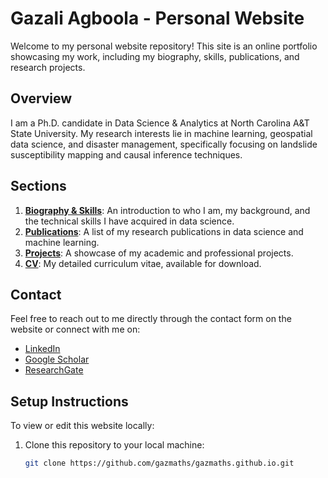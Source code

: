 # Gazali Agboola - Personal Website

Welcome to my personal website repository! This site is an online portfolio showcasing my work, including my biography, skills, publications, and research projects.

## Overview

I am a Ph.D. candidate in Data Science & Analytics at North Carolina A&T State University. My research interests lie in machine learning, geospatial data science, and disaster management, specifically focusing on landslide susceptibility mapping and causal inference techniques.

## Sections

1. **[Biography & Skills](https://goagboola.github.io/)**: An introduction to who I am, my background, and the technical skills I have acquired in data science.
2. **[Publications](https://gazmaths.github.io/publications.html)**: A list of my research publications in data science and machine learning.
3. **[Projects](https://gazmaths.github.io/projects.html)**: A showcase of my academic and professional projects.
4. **[CV](https://gazmaths.github.io/cv.html)**: My detailed curriculum vitae, available for download.

## Contact

Feel free to reach out to me directly through the contact form on the website or connect with me on:
- [LinkedIn](https://www.linkedin.com/in/gazal-agboola-351b44b8/)
- [Google Scholar](https://scholar.google.com/citations?hl=en&user=qs8xlvMAAAAJ)
- [ResearchGate](https://www.researchgate.net/profile/Gazali-Agboola)

## Setup Instructions

To view or edit this website locally:

1. Clone this repository to your local machine:
   ```bash
   git clone https://github.com/gazmaths/gazmaths.github.io.git
